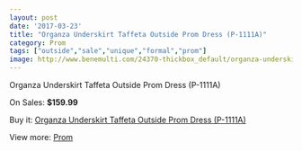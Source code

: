```yaml
---
layout: post
date: '2017-03-23'
title: "Organza Underskirt Taffeta Outside Prom Dress (P-1111A)"
category: Prom
tags: ["outside","sale","unique","formal","prom"]
image: http://www.benemulti.com/24370-thickbox_default/organza-underskirt-taffeta-outside-prom-dress-p-1111a.jpg
---
```

Organza Underskirt Taffeta Outside Prom Dress (P-1111A)

On Sales: **$159.99**
<a href="https://www.benemulti.com/en/prom/9534-organza-underskirt-taffeta-outside-prom-dress-p-1111a.html"><amp-img layout="responsive" width="600" height="600" src="//www.benemulti.com/24370-thickbox_default/organza-underskirt-taffeta-outside-prom-dress-p-1111a.jpg" alt="Organza Underskirt Taffeta Outside Prom Dress (P-1111A) 0" /></a>
<a href="https://www.benemulti.com/en/prom/9534-organza-underskirt-taffeta-outside-prom-dress-p-1111a.html"><amp-img layout="responsive" width="600" height="600" src="//www.benemulti.com/24372-thickbox_default/organza-underskirt-taffeta-outside-prom-dress-p-1111a.jpg" alt="Organza Underskirt Taffeta Outside Prom Dress (P-1111A) 1" /></a>
<a href="https://www.benemulti.com/en/prom/9534-organza-underskirt-taffeta-outside-prom-dress-p-1111a.html"><amp-img layout="responsive" width="600" height="600" src="//www.benemulti.com/24371-thickbox_default/organza-underskirt-taffeta-outside-prom-dress-p-1111a.jpg" alt="Organza Underskirt Taffeta Outside Prom Dress (P-1111A) 2" /></a>

Buy it: [Organza Underskirt Taffeta Outside Prom Dress (P-1111A)](https://www.benemulti.com/en/prom/9534-organza-underskirt-taffeta-outside-prom-dress-p-1111a.html "Organza Underskirt Taffeta Outside Prom Dress (P-1111A)")

View more: [Prom](https://www.benemulti.com/en/78-prom "Prom")